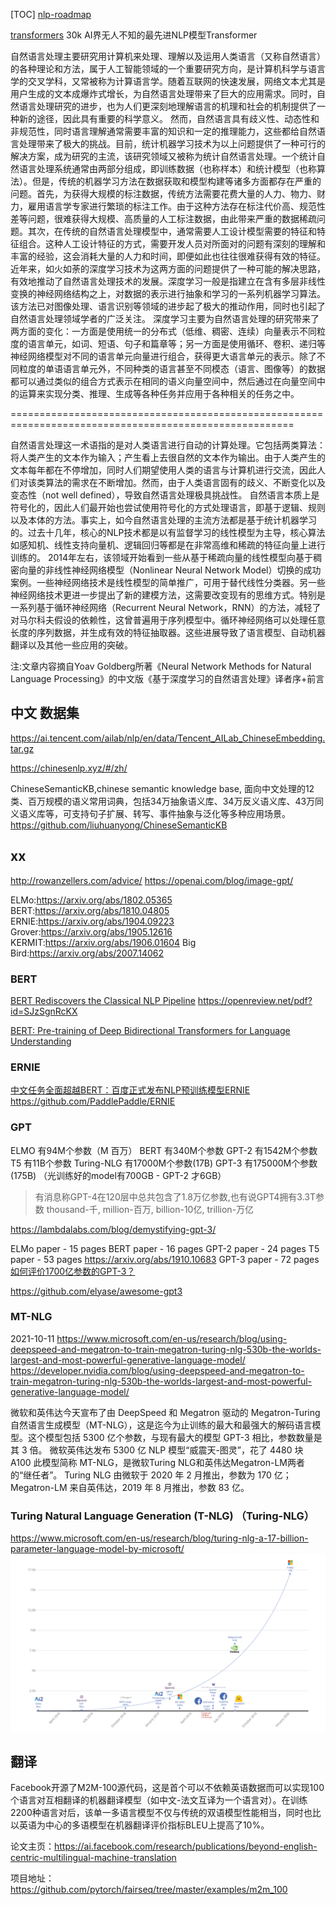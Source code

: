 
[TOC]
[nlp-roadmap](./nlp-roadmap/README.md)

[transformers](https://github.com/huggingface/transformers) 30k
AI界无人不知的最先进NLP模型Transformer



自然语言处理主要研究用计算机来处理、理解以及运用人类语言（又称自然语言）的各种理论和方法，属于人工智能领域的一个重要研究方向，是计算机科学与语言学的交叉学科，又常被称为计算语言学。随着互联网的快速发展，网络文本尤其是用户生成的文本成爆炸式增长，为自然语言处理带来了巨大的应用需求。同时，自然语言处理研究的进步，也为人们更深刻地理解语言的机理和社会的机制提供了一种新的途径，因此具有重要的科学意义。
然而，自然语言具有歧义性、动态性和非规范性，同时语言理解通常需要丰富的知识和一定的推理能力，这些都给自然语言处理带来了极大的挑战。目前，统计机器学习技术为以上问题提供了一种可行的解决方案，成为研究的主流，该研究领域又被称为统计自然语言处理。一个统计自然语言处理系统通常由两部分组成，即训练数据（也称样本）和统计模型（也称算法）。但是，传统的机器学习方法在数据获取和模型构建等诸多方面都存在严重的问题。首先，为获得大规模的标注数据，传统方法需要花费大量的人力、物力、财力，雇用语言学专家进行繁琐的标注工作。由于这种方法存在标注代价高、规范性差等问题，很难获得大规模、高质量的人工标注数据，由此带来严重的数据稀疏问题。其次，在传统的自然语言处理模型中，通常需要人工设计模型需要的特征和特征组合。这种人工设计特征的方式，需要开发人员对所面对的问题有深刻的理解和丰富的经验，这会消耗大量的人力和时间，即便如此也往往很难获得有效的特征。
近年来，如火如荼的深度学习技术为这两方面的问题提供了一种可能的解决思路，有效地推动了自然语言处理技术的发展。深度学习一般是指建立在含有多层非线性变换的神经网络结构之上，对数据的表示进行抽象和学习的一系列机器学习算法。该方法已对图像处理、语言识别等领域的进步起了极大的推动作用，同时也引起了自然语言处理领域学者的广泛关注。
深度学习主要为自然语言处理的研究带来了两方面的变化：一方面是使用统一的分布式（低维、稠密、连续）向量表示不同粒度的语言单元，如词、短语、句子和篇章等；另一方面是使用循环、卷积、递归等神经网络模型对不同的语言单元向量进行组合，获得更大语言单元的表示。除了不同粒度的单语语言单元外，不同种类的语言甚至不同模态（语言、图像等）的数据都可以通过类似的组合方式表示在相同的语义向量空间中，然后通过在向量空间中的运算来实现分类、推理、生成等各种任务并应用于各种相关的任务之中。

=======================================================================================================

自然语言处理这一术语指的是对人类语言进行自动的计算处理。它包括两类算法：将人类产生的文本作为输入；产生看上去很自然的文本作为输出。由于人类产生的文本每年都在不停增加，同时人们期望使用人类的语言与计算机进行交流，因此人们对该类算法的需求在不断增加。然而，由于人类语言固有的歧义、不断变化以及变态性（not well defined），导致自然语言处理极具挑战性。
自然语言本质上是符号化的，因此人们最开始也尝试使用符号化的方式处理语言，即基于逻辑、规则以及本体的方法。事实上，如今自然语言处理的主流方法都是基于统计机器学习的。过去十几年，核心的NLP技术都是以有监督学习的线性模型为主导，核心算法如感知机、线性支持向量机、逻辑回归等都是在非常高维和稀疏的特征向量上进行训练的。
2014年左右，该领域开始看到一些从基于稀疏向量的线性模型向基于稠密向量的非线性神经网络模型（Nonlinear Neural Network Model）切换的成功案例。一些神经网络技术是线性模型的简单推广，可用于替代线性分类器。另一些神经网络技术更进一步提出了新的建模方法，这需要改变现有的思维方式。特别是一系列基于循环神经网络（Recurrent Neural Network，RNN）的方法，减轻了对马尔科夫假设的依赖性，这曾普遍用于序列模型中。循环神经网络可以处理任意长度的序列数据，并生成有效的特征抽取器。这些进展导致了语言模型、自动机器翻译以及其他一些应用的突破。

注:文章内容摘自Yoav Goldberg所著《Neural Network Methods for Natural Language Processing》的中文版《基于深度学习的自然语言处理》译者序+前言


## 中文 数据集
https://ai.tencent.com/ailab/nlp/en/data/Tencent_AILab_ChineseEmbedding.tar.gz

https://chinesenlp.xyz/#/zh/

ChineseSemanticKB,chinese semantic knowledge base, 面向中文处理的12类、百万规模的语义常用词典，包括34万抽象语义库、34万反义语义库、43万同义语义库等，可支持句子扩展、转写、事件抽象与泛化等多种应用场景。
https://github.com/liuhuanyong/ChineseSemanticKB

## xx
http://rowanzellers.com/advice/
https://openai.com/blog/image-gpt/

ELMo:https://arxiv.org/abs/1802.05365
BERT:https://arxiv.org/abs/1810.04805
ERNIE:https://arxiv.org/abs/1904.09223
Grover:https://arxiv.org/abs/1905.12616
KERMIT:https://arxiv.org/abs/1906.01604
Big Bird:https://arxiv.org/abs/2007.14062

### BERT
[BERT Rediscovers the Classical NLP Pipeline](https://arxiv.org/abs/1905.05950)
https://openreview.net/pdf?id=SJzSgnRcKX

[BERT: Pre-training of Deep Bidirectional Transformers for Language Understanding](https://arxiv.org/abs/1810.04805)

### ERNIE
[中文任务全面超越BERT：百度正式发布NLP预训练模型ERNIE](https://zhuanlan.zhihu.com/p/59436589)
https://github.com/PaddlePaddle/ERNIE

### GPT

ELMO 有94M个参数（M 百万）
BERT 有340M个参数
GPT-2 有1542M个参数
T5 有11B个参数
Turing-NLG 有17000M个参数(17B)
GPT-3 有175000M个参数(175B)
（光训练好的model有700GB - GPT-2 才6GB）

> 有消息称GPT-4在120层中总共包含了1.8万亿参数,也有说GPT4拥有3.3T参数
> thousand-千, million-百万, billion-10亿, trillion-万亿

https://lambdalabs.com/blog/demystifying-gpt-3/

ELMo paper  - 15 pages
BERT paper  - 16 pages
GPT-2 paper  - 24 pages
T5 paper  - 53 pages  https://arxiv.org/abs/1910.10683
GPT-3 paper  - 72 pages
[如何评价1700亿参数的GPT-3？](https://www.zhihu.com/question/398114261)

https://github.com/elyase/awesome-gpt3

### MT-NLG
2021-10-11
https://www.microsoft.com/en-us/research/blog/using-deepspeed-and-megatron-to-train-megatron-turing-nlg-530b-the-worlds-largest-and-most-powerful-generative-language-model/
https://developer.nvidia.com/blog/using-deepspeed-and-megatron-to-train-megatron-turing-nlg-530b-the-worlds-largest-and-most-powerful-generative-language-model/

微软和英伟达今天宣布了由 DeepSpeed 和 Megatron 驱动的 Megatron-Turing 自然语言生成模型（MT-NLG），这是迄今为止训练的最大和最强大的解码语言模型。这个模型包括 5300 亿个参数，与现有最大的模型 GPT-3 相比，参数数量是其 3 倍。
微软英伟达发布 5300 亿 NLP 模型“威震天-图灵”，花了 4480 块 A100
此模型简称 MT-NLG，是微软Turing NLG和英伟达Megatron-LM两者的“继任者”。
Turing NLG 由微软于 2020 年 2 月推出，参数为 170 亿；Megatron-LM 来自英伟达，2019 年 8 月推出，参数 83 亿。

### Turing Natural Language Generation (T-NLG)  （Turing-NLG）
https://www.microsoft.com/en-us/research/blog/turing-nlg-a-17-billion-parameter-language-model-by-microsoft/
![](img/TurningNGL_Model.png)


## 翻译
Facebook开源了M2M-100源代码，这是首个可以不依赖英语数据而可以实现100个语言对互相翻译的机器翻译模型（如中文-法文互译为一个语言对）。在训练2200种语言对后，该单一多语言模型不仅与传统的双语模型性能相当，同时也比以英语为中心的多语模型在机器翻译评价指标BLEU上提高了10%。

论文主页：https://ai.facebook.com/research/publications/beyond-english-centric-multilingual-machine-translation

项目地址：https://github.com/pytorch/fairseq/tree/master/examples/m2m_100
